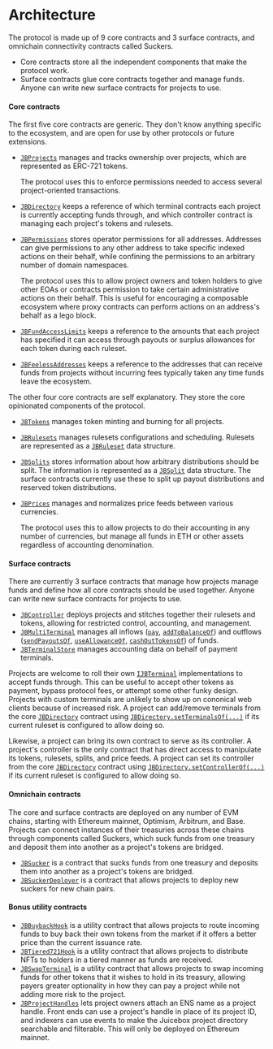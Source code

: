 # Architecture

The protocol is made up of 9 core contracts and 3 surface contracts, and omnichain connectivity contracts called Suckers.

* Core contracts store all the independent components that make the protocol work.
* Surface contracts glue core contracts together and manage funds. Anyone can write new surface contracts for projects to use.

#### Core contracts

The first five core contracts are generic. They don't know anything specific to the ecosystem, and are open for use by other protocols or future extensions.

* [`JBProjects`](/v4/api/core/contracts/jbprojects) manages and tracks ownership over projects, which are represented as ERC-721 tokens.

    The protocol uses this to enforce permissions needed to access several project-oriented transactions.
* [`JBDirectory`](/v4/api/core/contracts/jbdirectory/) keeps a reference of which terminal contracts each project is currently accepting funds through, and which controller contract is managing each project's tokens and rulesets.

* [`JBPermissions`](/v4/api/core/contracts/jbpermissions) stores operator permissions for all addresses. Addresses can give permissions to any other address to take specific indexed actions on their behalf, while confining the permissions to an arbitrary number of domain namespaces.

  The protocol uses this to allow project owners and token holders to give other EOAs or contracts permission to take certain administrative actions on their behalf. This is useful for encouraging a composable ecosystem where proxy contracts can perform actions on an address's behalf as a lego block.

* [`JBFundAccessLimits`](/v4/api/core/contracts/jbfundaccesslimits) keeps a reference to the amounts that each project has specified it can access through payouts or surplus allowances for each token during each ruleset.

* [`JBFeelessAddresses`](/v4/api/core/contracts/jbfeelessaddresses) keeps a reference to the addresses that can receive funds from projects without incurring fees typically taken any time funds leave the ecosystem.

The other four core contracts are self explanatory. They store the core opinionated components of the protocol.

* [`JBTokens`](/v4/api/core/contracts/jbtokens) manages token minting and burning for all projects.
* [`JBRulesets`](/v4/api/core/contracts/jbrulesets) manages rulesets configurations and scheduling. Rulesets are represented as a [`JBRuleset`](/v4/api/core/structs/jbruleset) data structure.
* [`JBSplits`](/v4/api/core/contracts/jbsplits) stores information about how arbitrary distributions should be split. The information is represented as a [`JBSplit`](/v4/api/core/structs/jbsplit) data structure.
  The surface contracts currently use these to split up payout distributions and reserved token distributions.
* [`JBPrices`](/v4/api/core/contracts/jbprices) manages and normalizes price feeds between various currencies.
    
   The protocol uses this to allow projects to do their accounting in any number of currencies, but manage all funds in ETH or other assets regardless of accounting denomination.

#### Surface contracts

There are currently 3 surface contracts that manage how projects manage funds and define how all core contracts should be used together. Anyone can write new surface contracts for projects to use.

* [`JBController`](/v4/api/core/contracts/jbcontroller/) deploys projects and stitches together their rulesets and tokens, allowing for restricted control, accounting, and management.
* [`JBMultiTerminal`](/v4/api/core/contracts/jbmultiterminal/) manages all inflows ([`pay`](/v4/api/core/contracts/jbmultiterminal/#pay), [`addToBalanceOf`](/v4/api/core/contracts/jbmultiterminal/#addtobalanceof)) and outflows ([`sendPayoutsOf`](/v4/api/core/contracts/jbmultiterminal/#sendpayoutsof), [`useAllowanceOf`](/v4/api/core/contracts/jbmultiterminal/#useallowanceof), [`cashOutTokensOf`](/v4/api/core/contracts/jbmultiterminal/#cashouttokensof)) of funds. 
* [`JBTerminalStore`](/v4/api/core/contracts/jbterminalstore/) manages accounting data on behalf of payment terminals.

Projects are welcome to roll their own [`IJBTerminal`](/v4/api/core/interfaces/ijbterminal) implementations to accept funds through. This can be useful to accept other tokens as payment, bypass protocol fees, or attempt some other funky design. Projects with custom terminals are unlikely to show up on cononical web clients because of increased risk. A project can add/remove terminals from the core [`JBDirectory`](/v4/api/core/contracts/jbdirectory/) contract using [`JBDirectory.setTerminalsOf(...)`](/v4/api/core/contracts/jbdirectory.md/#setterminalsof) if its current ruleset is configured to allow doing so.

Likewise, a project can bring its own contract to serve as its controller. A project's controller is the only contract that has direct access to manipulate its tokens, rulesets, splits, and price feeds. A project can set its controller from the core [`JBDirectory`](/v4/api/core/contracts/jbdirectory/) contract using [`JBDirectory.setControllerOf(...)`](/v4/api/core/contracts/jbdirectory.md/#setcontrollerof) if its current ruleset is configured to allow doing so.

#### Omnichain contracts

The core and surface contracts are deployed on any number of EVM chains, starting with Ethereum mainnet, Optimism, Arbitrum, and Base. Projects can connect instances of their treasuries across these chains through components called Suckers, which suck funds from one treasury and deposit them into another as a project's tokens are bridged.

* [`JBSucker`](.) is a contract that sucks funds from one treasury and deposits them into another as a project's tokens are bridged.
* [`JBSuckerDeployer`](.) is a contract that allows projects to deploy new suckers for new chain pairs.

#### Bonus utility contracts

* [`JBBuybackHook`](/v4/deprecated/v2/contracts/or-utilities/jbbuybackhook/) is a utility contract that allows projects to route incoming funds to buy back their own tokens from the market if it offers a better price than the current issuance rate.
* [`JBTiered721Hook`](/v4/deprecated/v2/contracts/or-utilities/jbtiered721hook/) is a utility contract that allows projects to distribute NFTs to holders in a tiered manner as funds are received.
* [`JBSwapTerminal`](/v4/deprecated/v2/contracts/or-utilities/jbswapterminal/) is a utility contract that allows projects to swap incoming funds for other tokens that it wishes to hold in its treasury, allowing payers greater optionality in how they can pay a project while not adding more risk to the project.
* [`JBProjectHandles`](/v4/deprecated/v2/contracts/or-utilities/jbprojecthandles) lets project owners attach an ENS name as a project handle. Front ends can use a project's handle in place of its project ID, and indexers can use events to make the Juicebox project directory searchable and filterable. This will only be deployed on Ethereum mainnet.

